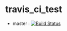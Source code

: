travis_ci_test
==============

- master : [![Build Status](https://travis-ci.org/cad-san/travis_ci_test.png?branch=master)](https://travis-ci.org/cad-san/travis_ci_test)
